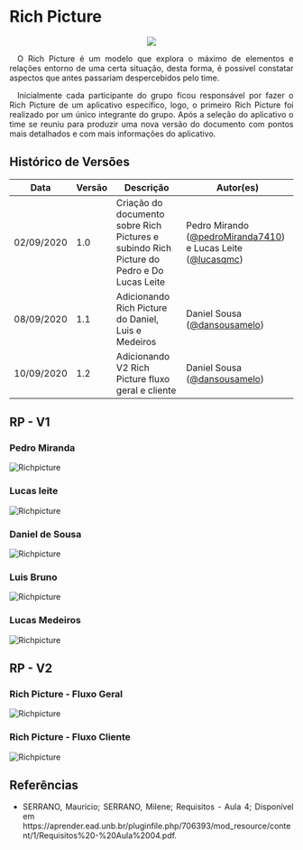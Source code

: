 # **Rich Picture**
<div style="display: flex; justify-content: center; align-items:center;">
    <img src="https://unbarqdsw.github.io/2020.1_G11_SYA/assets/richpictures/globe.png">
</div>

<p align="justify">&emsp;O Rich Picture é um modelo que explora o máximo de elementos e relações entorno de uma certa situação, desta forma, é possivel constatar aspectos que antes passariam despercebidos pelo time.</p>

<p align="justify">&emsp;Inicialmente cada participante do grupo ficou responsável por fazer o Rich Picture de um aplicativo específico, logo, o primeiro Rich Picture foi realizado por um único integrante do grupo. Após a seleção do aplicativo o time se reuniu para produzir uma nova versão do documento com pontos mais detalhados e com mais informações do aplicativo.</p>

## Histórico de Versões

| Data | Versão | Descrição | Autor(es) |
| ---- | ------ | --------- | --------- |
| 02/09/2020 | 1.0 | Criação do documento sobre Rich Pictures e subindo Rich Picture do Pedro e Do Lucas Leite | Pedro Mirando ([@pedroMiranda7410]((https://github.com/pedroMiranda7410)))  e Lucas Leite ([@lucasqmc](https://github.com/lucasqmc)) |
| 08/09/2020 | 1.1 | Adicionando Rich Picture do Daniel, Luis e Medeiros| Daniel Sousa ([@dansousamelo]((https://github.com/dansousamelo)))|
| 10/09/2020 | 1.2 | Adicionando V2 Rich Picture fluxo geral e cliente| Daniel Sousa ([@dansousamelo]((https://github.com/dansousamelo)))|

## RP - V1
### Pedro Miranda

![Richpicture](../assets/richpictures/pedro_richpicture.png)

### Lucas leite

![Richpicture](../assets/richpictures/indio_richpicture.jpeg)

### Daniel de Sousa

![Richpicture](../assets/richpictures/danielPic.jpg)

### Luis Bruno

![Richpicture](../assets/richpictures/luisPic.jpg)

### Lucas Medeiros

![Richpicture](../assets/richpictures/medeirosPic.jpeg)

## RP - V2
### Rich Picture - Fluxo Geral
![Richpicture](../assets/richpictures/v2_geral.png)

### Rich Picture - Fluxo Cliente
![Richpicture](../assets/richpictures/client_rich.png)

## Referências
 * <p align="justify">SERRANO, Maurício; SERRANO, Milene; Requisitos - Aula 4; Disponível em https://aprender.ead.unb.br/pluginfile.php/706393/mod_resource/content/1/Requisitos%20-%20Aula%2004.pdf.
</p>